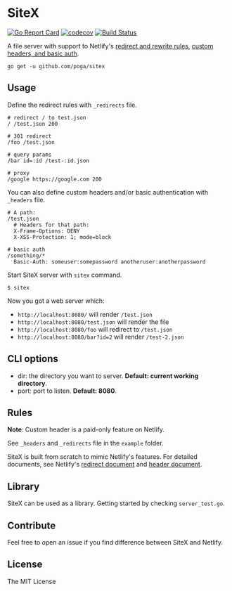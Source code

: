 # SiteX

[![Go Report Card](https://goreportcard.com/badge/github.com/poga/sitex)](https://goreportcard.com/report/github.com/poga/sitex)
[![codecov](https://codecov.io/gh/poga/sitex/branch/master/graph/badge.svg)](https://codecov.io/gh/poga/sitex)
[![Build Status](https://travis-ci.org/poga/sitex.svg?branch=master)](https://travis-ci.org/poga/sitex)

A file server with support to Netlify's [redirect and rewrite rules](https://www.netlify.com/docs/redirects/), [custom headers, and basic auth](https://www.netlify.com/docs/headers-and-basic-auth/).

`go get -u github.com/poga/sitex`

## Usage

Define the redirect rules with `_redirects` file.

```
# redirect / to test.json
/ /test.json 200

# 301 redirect
/foo /test.json

# query params
/bar id=:id /test-:id.json

# proxy
/google https://google.com 200
```

You can also define custom headers and/or basic authentication with `_headers` file.

```
# A path:
/test.json
  # Headers for that path:
  X-Frame-Options: DENY
  X-XSS-Protection: 1; mode=block

# basic auth
/something/*
  Basic-Auth: someuser:somepassword anotheruser:anotherpassword
```

Start SiteX server with `sitex` command.

```
$ sitex
```
Now you got a web server which:

* `http://localhost:8080/` will render `/test.json`
* `http://localhost:8080/test.json` will render the file
* `http://localhost:8080/foo` will redirect to `/test.json`
* `http://localhost:8080/bar?id=2` will render `/test-2.json`

## CLI options

* dir: the directory you want to server. **Default: current working directory**.
* port: port to listen. **Default: 8080**.

## Rules

**Note**: Custom header is a paid-only feature on Netlify.

See `_headers` and `_redirects` file in the `example` folder.

SiteX is built from scratch to mimic Netlify's features. For detailed documents, see Netlify's [redirect document](https://www.netlify.com/docs/redirects/) and [header document](https://www.netlify.com/docs/headers-and-basic-auth/).

## Library

SiteX can be used as a library. Getting started by checking `server_test.go`.

## Contribute

Feel free to open an issue if you find difference between SiteX and Netlify.

## License

The MIT License

